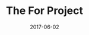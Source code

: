 ---
date: '2017-06-02'
title: The For Project
description: "<strong>The For Project</strong> was a very neat project in which a user would link their card to their profile and when the user shopped at merchants in store they could pick a nonprofit in which portions of the merchant fee would be donated to the user's designated nonprofit. This was build with <strong>Ruby on Rails , VueJS, Bootstrap, and hosted with Heroku and RDS.</strong>"
image_url: 'mockup.png'
image_alt: 'The For Project Website on computer, tablet, and phone.'
link_1_copy: 'Visit Site'
link_1_link: 'https://web.archive.org/web/20190122034944/https://www.theforproject.com/'
---